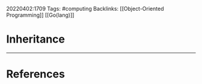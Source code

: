 20220402:1709
Tags: #computing 
Backlinks: [[Object-Oriented Programming]] [[Go(lang)]]
# Inheritance




---
# References